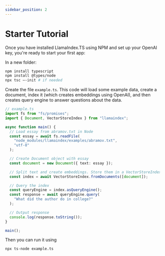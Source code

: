 ```yaml
---
sidebar_position: 2
---
```


# Starter Tutorial

Once you have installed LlamaIndex.TS using NPM and set up your OpenAI key, you're ready to start your first app:

In a new folder:

```bash npm2yarn
npm install typescript
npm install @types/node
npx tsc –-init # if needed
```

Create the file `example.ts`. This code will load some example data, create a document, index it (which creates embeddings using OpenAI), and then creates query engine to answer questions about the data.

```ts
// example.ts
import fs from "fs/promises";
import { Document, VectorStoreIndex } from "llamaindex";

async function main() {
  // Load essay from abramov.txt in Node
  const essay = await fs.readFile(
    "node_modules/llamaindex/examples/abramov.txt",
    "utf-8"
  );

  // Create Document object with essay
  const document = new Document({ text: essay });

  // Split text and create embeddings. Store them in a VectorStoreIndex
  const index = await VectorStoreIndex.fromDocuments([document]);

  // Query the index
  const queryEngine = index.asQueryEngine();
  const response = await queryEngine.query(
    "What did the author do in college?"
  );

  // Output response
  console.log(response.toString());
}

main();
```

Then you can run it using

```bash
npx ts-node example.ts
```
